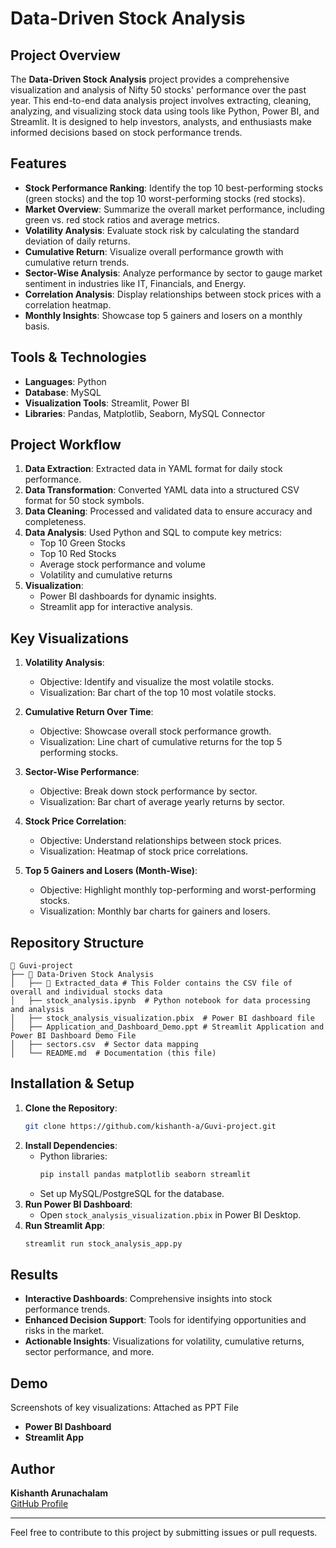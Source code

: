 # Data-Driven Stock Analysis

## Project Overview
The **Data-Driven Stock Analysis** project provides a comprehensive visualization and analysis of Nifty 50 stocks' performance over the past year. This end-to-end data analysis project involves extracting, cleaning, analyzing, and visualizing stock data using tools like Python, Power BI, and Streamlit. It is designed to help investors, analysts, and enthusiasts make informed decisions based on stock performance trends.

## Features
- **Stock Performance Ranking**: Identify the top 10 best-performing stocks (green stocks) and the top 10 worst-performing stocks (red stocks).
- **Market Overview**: Summarize the overall market performance, including green vs. red stock ratios and average metrics.
- **Volatility Analysis**: Evaluate stock risk by calculating the standard deviation of daily returns.
- **Cumulative Return**: Visualize overall performance growth with cumulative return trends.
- **Sector-Wise Analysis**: Analyze performance by sector to gauge market sentiment in industries like IT, Financials, and Energy.
- **Correlation Analysis**: Display relationships between stock prices with a correlation heatmap.
- **Monthly Insights**: Showcase top 5 gainers and losers on a monthly basis.

## Tools & Technologies
- **Languages**: Python
- **Database**: MySQL
- **Visualization Tools**: Streamlit, Power BI
- **Libraries**: Pandas, Matplotlib, Seaborn, MySQL Connector

## Project Workflow
1. **Data Extraction**: Extracted data in YAML format for daily stock performance.
2. **Data Transformation**: Converted YAML data into a structured CSV format for 50 stock symbols.
3. **Data Cleaning**: Processed and validated data to ensure accuracy and completeness.
4. **Data Analysis**: Used Python and SQL to compute key metrics:
   - Top 10 Green Stocks
   - Top 10 Red Stocks
   - Average stock performance and volume
   - Volatility and cumulative returns
5. **Visualization**:
   - Power BI dashboards for dynamic insights.
   - Streamlit app for interactive analysis.

## Key Visualizations
1. **Volatility Analysis**:
   - Objective: Identify and visualize the most volatile stocks.
   - Visualization: Bar chart of the top 10 most volatile stocks.

2. **Cumulative Return Over Time**:
   - Objective: Showcase overall stock performance growth.
   - Visualization: Line chart of cumulative returns for the top 5 performing stocks.

3. **Sector-Wise Performance**:
   - Objective: Break down stock performance by sector.
   - Visualization: Bar chart of average yearly returns by sector.

4. **Stock Price Correlation**:
   - Objective: Understand relationships between stock prices.
   - Visualization: Heatmap of stock price correlations.

5. **Top 5 Gainers and Losers (Month-Wise)**:
   - Objective: Highlight monthly top-performing and worst-performing stocks.
   - Visualization: Monthly bar charts for gainers and losers.

## Repository Structure
```
📁 Guvi-project
├── 📁 Data-Driven Stock Analysis
│   ├── 📁 Extracted_data # This Folder contains the CSV file of overall and individual stocks data
│   ├── stock_analysis.ipynb  # Python notebook for data processing and analysis
│   ├── stock_analysis_visualization.pbix  # Power BI dashboard file
│   ├── Application_and_Dashboard_Demo.ppt # Streamlit Application and Power BI Dashboard Demo File
│   ├── sectors.csv  # Sector data mapping
│   └── README.md  # Documentation (this file)
```

## Installation & Setup
1. **Clone the Repository**:
   ```bash
   git clone https://github.com/kishanth-a/Guvi-project.git
   ```
2. **Install Dependencies**:
   - Python libraries:
     ```bash
     pip install pandas matplotlib seaborn streamlit
     ```
   - Set up MySQL/PostgreSQL for the database.
3. **Run Power BI Dashboard**:
   - Open `stock_analysis_visualization.pbix` in Power BI Desktop.
4. **Run Streamlit App**:
   ```bash
   streamlit run stock_analysis_app.py
   ```

## Results
- **Interactive Dashboards**: Comprehensive insights into stock performance trends.
- **Enhanced Decision Support**: Tools for identifying opportunities and risks in the market.
- **Actionable Insights**: Visualizations for volatility, cumulative returns, sector performance, and more.

## Demo
Screenshots of key visualizations: Attached as PPT File
- **Power BI Dashboard**
- **Streamlit App**

## Author
**Kishanth Arunachalam**  
[GitHub Profile](https://github.com/kishanth-a)

---
Feel free to contribute to this project by submitting issues or pull requests.

